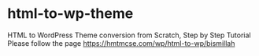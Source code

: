 # html-to-wp-theme
HTML to WordPress Theme conversion from Scratch, Step by Step Tutorial
Please follow the page https://hmtmcse.com/wp/html-to-wp/bismillah
